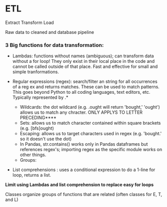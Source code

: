 # ETL
Extract
Transform
Load

Raw data to cleaned and database pipeline

### 3 Big functions for data transformation:
- Lambdas: functions without names (ambiguous); can transform data without a for loop! They only exist in their local place in the code and cannot be called outside of that place. Fast and effective for small and simple tranformations.

- Regular expressions (regex): search/filter an string for all occurrences of a reg ex and returns matches. These can be used to match patterns. This goes beyond Python to all coding languages, text editors, etc. Typically represented by .*
    - Wildcards: the dot wildcard (e.g. .ought will return 'bought,' 'ought') allows us to match any chracter. ONLY APPLYS TO LETTER PRECEDING****
    - Sets: allows us to match character contained within square brackets (e.g. [bfs]ought)
    - Escaping: allows us to target characters used in regex (e.g. 'bought\.' so it doesn't use the dot)
    - In Pandas, str.contains() works only in Pandas dataframes but references regex's; importing regex as the specific module works on other things.
    - Groups: 

- List comprehensions : uses a conditional expression to do a 1-line for loop, returns a list. 

**Limit using Lambdas and list comprehension to replace easy for loops**

Classes organize groups of functions that are related (often classes for E, T, and L)

